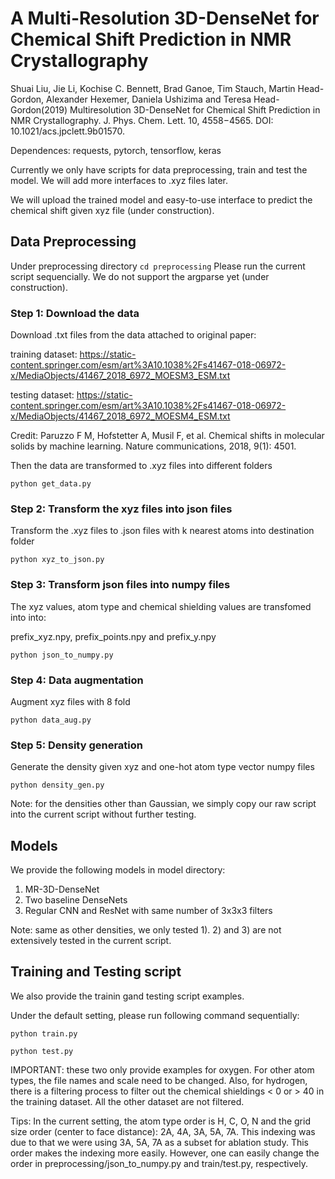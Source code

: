 # A Multi-Resolution 3D-DenseNet for Chemical Shift Prediction in NMR Crystallography

Shuai Liu, Jie Li, Kochise C. Bennett, Brad Ganoe, Tim Stauch, Martin Head-Gordon, Alexander Hexemer, Daniela Ushizima and Teresa Head-Gordon(2019) Multiresolution 3D-DenseNet for Chemical Shift Prediction in NMR Crystallography. J. Phys. Chem. Lett. 10, 4558−4565. 
DOI: 10.1021/acs.jpclett.9b01570.


Dependences: requests, pytorch, tensorflow, keras

Currently we only have scripts for data preprocessing, train and test the model. We will add more interfaces to .xyz files later.

We will upload the trained model and easy-to-use interface to predict the chemical shift given xyz file (under construction).


## Data Preprocessing
Under preprocessing directory
`cd preprocessing`
Please run the current script sequencially. We do not support the argparse yet (under construction).

### Step 1: Download the data
Download .txt files from the data attached to original paper:

training dataset: 
https://static-content.springer.com/esm/art%3A10.1038%2Fs41467-018-06972-x/MediaObjects/41467_2018_6972_MOESM3_ESM.txt

testing dataset:
https://static-content.springer.com/esm/art%3A10.1038%2Fs41467-018-06972-x/MediaObjects/41467_2018_6972_MOESM4_ESM.txt

Credit:
Paruzzo F M, Hofstetter A, Musil F, et al. Chemical shifts in molecular solids by machine learning. Nature communications, 2018, 9(1): 4501.

Then the data are transformed to .xyz files into different folders

`python get_data.py`

### Step 2: Transform the xyz files into json files
Transform the .xyz files to .json files with k nearest atoms into destination folder

`python xyz_to_json.py`

### Step 3: Transform json files into numpy files 
The xyz values, atom type and chemical shielding values are transfomed into into:

prefix_xyz.npy, prefix_points.npy and prefix_y.npy

`python json_to_numpy.py`

### Step 4: Data augmentation
Augment xyz files with 8 fold

`python data_aug.py`

### Step 5: Density generation
Generate the density given xyz and one-hot atom type vector numpy files

`python density_gen.py`

Note: for the densities other than Gaussian, we simply copy our raw script into the current script without further testing.

## Models
We provide the following models in model directory:
1) MR-3D-DenseNet
2) Two baseline DenseNets
3) Regular CNN and ResNet with same number of 3x3x3 filters

Note: same as other densities, we only tested 1). 2) and 3) are not extensively tested in the current script.

## Training and Testing script
We also provide the trainin gand testing script examples. 

Under the default setting, please run following command sequentially:

`python train.py`

`python test.py`

IMPORTANT: these two only provide examples for oxygen. For other atom types, the file names and scale need to be changed. Also, for hydrogen, there is a filtering process to filter out the chemical shieldings < 0 or > 40 in the training dataset. All the other dataset are not filtered.

Tips: In the current setting, the atom type order is H, C, O, N and the grid size order (center to face distance): 2A, 4A, 3A, 5A, 7A. This indexing was due to that we were using 3A, 5A, 7A as a subset for ablation study. This order makes the indexing more easily. However, one can easily change the order in preprocessing/json_to_numpy.py and train/test.py, respectively. 

